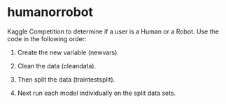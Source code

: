 # humanorrobot
Kaggle Competition to determine if a user is a Human or a Robot. Use the code in the following order:

1. Create the new variable (newvars).

2. Clean the data (cleandata).

3. Then split the data (traintestsplit).

4. Next run each model individually on the split data sets.
